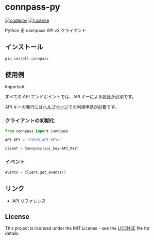 # connpass-py

[![codecov](https://codecov.io/gh/ryohidaka/connpass-py/graph/badge.svg?token=wdfk9DbTO5)](https://codecov.io/gh/ryohidaka/connpass-py)
[![License](https://img.shields.io/badge/license-MIT-blue.svg)](https://opensource.org/licenses/MIT)

Python 用 connpass API v2 クライアント

## インストール

```bash
pip install connpass
```

## 使用例

> [!IMPORTANT]
> すべての API エンドポイントでは、API キーによる認証が必須です。
>
> API キーの発行には[ヘルプページ](https://help.connpass.com/api/)での利用申請が必要です。

### クライアントの初期化

```py
from connpass import Connpass

API_KEY = "<YOUR_API_KEY>"

client = Connpass(api_key=API_KEY)
```

### イベント

```py
events = client.get_events()
```

## リンク

- [API リファレンス](https://connpass.com/about/api/v2/)

## License

This project is licensed under the MIT License - see the [LICENSE](LICENSE) file for details.
